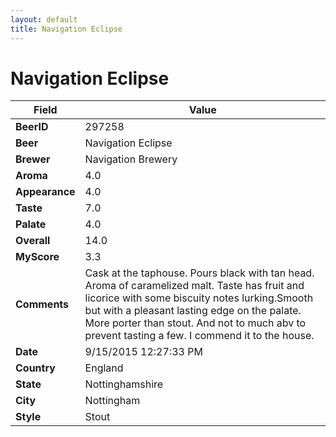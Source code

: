 ```yaml
---
layout: default
title: Navigation Eclipse
---
```


# Navigation Eclipse

| Field         | Value     |
|---------------|-----------|
| **BeerID** | 297258 |
| **Beer** | Navigation Eclipse |
| **Brewer** | Navigation Brewery |
| **Aroma** | 4.0 |
| **Appearance** | 4.0 |
| **Taste** | 7.0 |
| **Palate** | 4.0 |
| **Overall** | 14.0 |
| **MyScore** | 3.3 |
| **Comments** | Cask at the taphouse. Pours black with tan head. Aroma of caramelized malt. Taste has fruit and licorice with some biscuity notes lurking.Smooth but with a pleasant lasting edge on the palate. More porter than stout. And not to much abv to prevent tasting a few. I commend it to the house. |
| **Date** | 9/15/2015 12:27:33 PM |
| **Country** | England |
| **State** | Nottinghamshire |
| **City** | Nottingham |
| **Style** | Stout |
